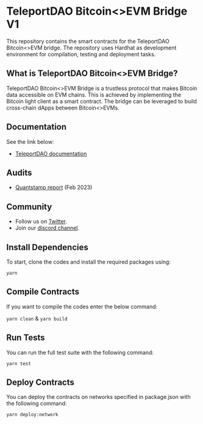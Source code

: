 # TeleportDAO Bitcoin<>EVM Bridge V1

This repository contains the smart contracts for the TeleportDAO Bitcoin<>EVM bridge. The repository uses Hardhat as development environment for compilation, testing and deployment tasks.

## What is TeleportDAO Bitcoin<>EVM Bridge?

TeleportDAO Bitcoin<>EVM Bridge is a trustless protocol that makes Bitcoin data accessible on EVM chains. This is achieved by implementing the Bitcoin light client as a smart contract. The bridge can be leveraged to build cross-chain dApps between Bitcoin<>EVMs.

## Documentation

See the link below: 
- [TeleportDAO documentation](https://docs.teleportdao.xyz/introduction/what-is-teleportdao)

## Audits
- [Quantstamp report](https://github.com/TeleportDAO/audits/blob/main/reports/Quantstamp-Bitcoin-EVM.pdf) (Feb 2023)

## Community
- Follow us on [Twitter](https://twitter.com/Teleport_DAO).
- Join our [discord channel](https://discord.com/invite/6RSsgfQgcb).

## Install Dependencies

To start, clone the codes and install the required packages using:

`yarn`

## Compile Contracts

If you want to compile the codes enter the below command:

`yarn clean` & `yarn build`

## Run Tests

You can run the full test suite with the following command:

`yarn test`

## Deploy Contracts

You can deploy the contracts on networks specified in package.json with the following command:

`yarn deploy:network`
